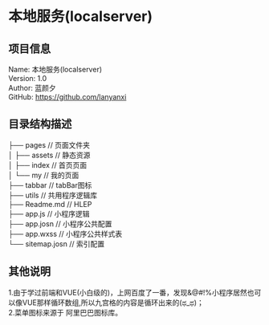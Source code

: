 #   本地服务(localserver)

## 项目信息
Name: 本地服务(localserver)  
Version: 1.0  
Author: 蓝颜夕  
GitHub: https://github.com/lanyanxi

## 目录结构描述
├── pages                       // 页面文件夹  
│   ├── assets                  // 静态资源  
│   ├── index                   // 首页页面  
│   └── my                      // 我的页面  
├── tabbar                      // tabBar图标  
├── utils                       // 共用程序逻辑库  
├── Readme.md                   // HLEP  
├── app.js                      // 小程序逻辑  
├── app.josn                    // 小程序公共配置  
├── app.wxss                    // 小程序公共样式表  
└── sitemap.josn                // 索引配置  

## 其他说明
1.由于学过前端和VUE(小白级的)，上网百度了一番，发现&@#!%小程序居然也可以像VUE那样循环数组,所以九宫格的内容是循环出来的(ಥ_ಥ)；  
2.菜单图标来源于 阿里巴巴图标库。
